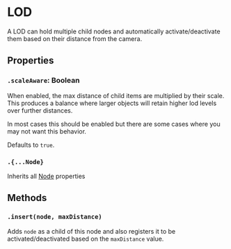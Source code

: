 # LOD

A LOD can hold multiple child nodes and automatically activate/deactivate them based on their distance from the camera.

## Properties

### `.scaleAware`: Boolean

When enabled, the max distance of child items are multiplied by their scale. This produces a balance where larger objects will retain higher lod levels over further distances. 

In most cases this should be enabled but there are some cases where you may not want this behavior.

Defaults to `true`.

### `.{...Node}`

Inherits all [Node](/docs/scripting/nodes/Node.md) properties

## Methods

### `.insert(node, maxDistance)`

Adds `node` as a child of this node and also registers it to be activated/deactivated based on the `maxDistance` value.


